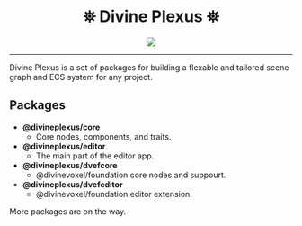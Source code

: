 <h1 align="center">
 ⛯ Divine Plexus ⛯
</h1>

<p align="center">
<img src="https://divine-star-software.github.io/DigitalAssets/images/logo-small.png">
</p>

---

Divine Plexus is a set of packages for building a flexable and tailored scene graph and ECS system for any project. 


## Packages 
- **@divineplexus/core**
  - Core nodes, components, and traits. 
- **@divineplexus/editor**
  - The main part of the editor app.
- **@divineplexus/dvefcore**
  - @divinevoxel/foundation core nodes and suppourt.
- **@divineplexus/dvefeditor**
  - @divinevoxel/foundation editor extension.

More packages are on the way.






